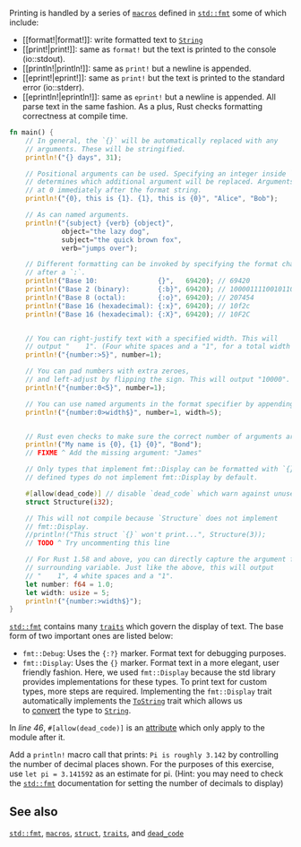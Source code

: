 Printing is handled by a series of [`macros`](https://doc.rust-lang.org/rust-by-example/macros.html) defined in [`std::fmt`](https://doc.rust-lang.org/std/fmt/) some of which include:
- [[format!|format!]]: write formatted text to [`String`](https://doc.rust-lang.org/rust-by-example/std/str.html) 
- [[print!|print!]]: same as `format!` but the text is printed to the console (io::stdout).
- [[println!|println!]]: same as `print!` but a newline is appended.
- [[eprint!|eprint!]]: same as `print!` but the text is printed to the standard error (io::stderr).
- [[eprintln!|eprintln!]]: same as `eprint!` but a newline is appended.
All parse text in the same fashion. As a plus, Rust checks formatting correctness at compile time.
```rust
fn main() {
    // In general, the `{}` will be automatically replaced with any
    // arguments. These will be stringified.
    println!("{} days", 31);

    // Positional arguments can be used. Specifying an integer inside `{}`
    // determines which additional argument will be replaced. Arguments start
    // at 0 immediately after the format string.
    println!("{0}, this is {1}. {1}, this is {0}", "Alice", "Bob");

    // As can named arguments.
    println!("{subject} {verb} {object}",
             object="the lazy dog",
             subject="the quick brown fox",
             verb="jumps over");

    // Different formatting can be invoked by specifying the format character
    // after a `:`.
    println!("Base 10:               {}",   69420); // 69420
    println!("Base 2 (binary):       {:b}", 69420); // 10000111100101100
    println!("Base 8 (octal):        {:o}", 69420); // 207454
    println!("Base 16 (hexadecimal): {:x}", 69420); // 10f2c
    println!("Base 16 (hexadecimal): {:X}", 69420); // 10F2C


    // You can right-justify text with a specified width. This will
    // output "    1". (Four white spaces and a "1", for a total width of 5.)
    println!("{number:>5}", number=1);

    // You can pad numbers with extra zeroes,
    // and left-adjust by flipping the sign. This will output "10000".
    println!("{number:0<5}", number=1);

    // You can use named arguments in the format specifier by appending a `$`.
    println!("{number:0>width$}", number=1, width=5);


    // Rust even checks to make sure the correct number of arguments are used.
    println!("My name is {0}, {1} {0}", "Bond");
    // FIXME ^ Add the missing argument: "James"

    // Only types that implement fmt::Display can be formatted with `{}`. User-
    // defined types do not implement fmt::Display by default.

    #[allow(dead_code)] // disable `dead_code` which warn against unused module
    struct Structure(i32);

    // This will not compile because `Structure` does not implement
    // fmt::Display.
    //println!("This struct `{}` won't print...", Structure(3));
    // TODO ^ Try uncommenting this line

    // For Rust 1.58 and above, you can directly capture the argument from a
    // surrounding variable. Just like the above, this will output
    // "    1", 4 white spaces and a "1".
    let number: f64 = 1.0;
    let width: usize = 5;
    println!("{number:>width$}");
}
```
[`std::fmt`](https://doc.rust-lang.org/std/fmt/) contains many [`traits`](https://doc.rust-lang.org/std/fmt/#formatting-traits) which govern the display of text. The base form of two important ones are listed below:
- `fmt::Debug`: Uses the `{:?}` marker. Format text for debugging purposes.
- `fmt::Display`: Uses the `{}` marker. Format text in a more elegant, user friendly fashion.
Here, we used `fmt::Display` because the std library provides implementations for these types. To print text for custom types, more steps are required.
Implementing the `fmt::Display` trait automatically implements the [`ToString`](https://doc.rust-lang.org/std/string/trait.ToString.html) trait which allows us to [convert](https://doc.rust-lang.org/rust-by-example/conversion/string.html) the type to [`String`](https://doc.rust-lang.org/rust-by-example/std/str.html).

In _line 46_, `#[allow(dead_code)]` is an [attribute](https://doc.rust-lang.org/rust-by-example/attribute.html) which only apply to the module after it.



Add a `println!` macro call that prints: `Pi is roughly 3.142` by controlling the number of decimal places shown. For the purposes of this exercise, use `let pi = 3.141592` as an estimate for pi. (Hint: you may need to check the [`std::fmt`](https://doc.rust-lang.org/std/fmt/) documentation for setting the number of decimals to display)

## See also
[`std::fmt`](https://doc.rust-lang.org/std/fmt/), [`macros`](https://doc.rust-lang.org/rust-by-example/macros.html), [`struct`](https://doc.rust-lang.org/rust-by-example/custom_types/structs.html), [`traits`](https://doc.rust-lang.org/std/fmt/#formatting-traits), and [`dead_code`](https://doc.rust-lang.org/rust-by-example/attribute/unused.html)